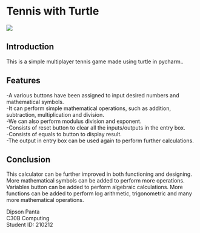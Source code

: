 # Tennis with Turtle

<img src="https://imgur.com/nKTSwy1.png"><br>

## Introduction
<p>
This is a simple multiplayer tennis game made using turtle in pycharm.. 
</p>

## Features 
<p>
-A various buttons have been assigned to input desired numbers and mathematical symbols.<br> 
-It can perform simple mathematical operations, such as addition, subtraction, multiplication and division.<br>
-We can also perform modulus division and exponent.<br> 
-Consists of reset button to clear all the inputs/outputs in the entry box. <br>
-Consists of equals to button to display result. <br>
-The output in entry box can be used again to perform further calculations. <br>
</p>

## Conclusion <br>
<p>
This calculator can be further improved in both functioning and designing. More mathematical symbols can be added to perform more operations. Variables button can be added to perform algebraic calculations. More functions can be added to perform log arithmetic, trigonometric and many more mathematical operations.  <br>
</p>




Dipson Panta<br>
C30B Computing <br>
Student ID: 210212<br>